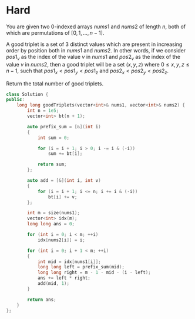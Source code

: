 # Hard

You are given two 0-indexed arrays $nums1$ and $nums2$ of length $n$, both of which are permutations of $[0, 1, ..., n - 1]$.

A good triplet is a set of 3 distinct values which are present in increasing order by position both in $nums1$ and $nums2$. In other words, if we consider $pos1_v$ as the index of the value $v$ in $nums1$ and $pos2_v$ as the index of the value $v$ in $nums2$, then a good triplet will be a set $(x, y, z)$ where $0 \leq x, y, z \leq n - 1$, such that $pos1_x < pos1_y < pos1_z$ and $pos2_x < pos2_y < pos2_z$.

Return the total number of good triplets.

```cpp
class Solution {
public:
    long long goodTriplets(vector<int>& nums1, vector<int>& nums2) {
        int n = 1e5;
        vector<int> bt(n + 1);

        auto prefix_sum = [&](int i)
        {
            int sum = 0;

            for (i = i + 1; i > 0; i -= i & (-i))
                sum += bt[i];

            return sum;
        };

        auto add = [&](int i, int v)
        {
            for (i = i + 1; i <= n; i += i & (-i))
                bt[i] += v;
        };

        int m = size(nums1);
        vector<int> idx(m);
        long long ans = 0;

        for (int i = 0; i < m; ++i)
            idx[nums2[i]] = i;

        for (int i = 0; i + 1 < m; ++i)
        {
            int mid = idx[nums1[i]];
            long long left = prefix_sum(mid);
            long long right = m - 1 - mid - (i - left);
            ans += left * right;
            add(mid, 1);
        }

        return ans;
    }
};
```
